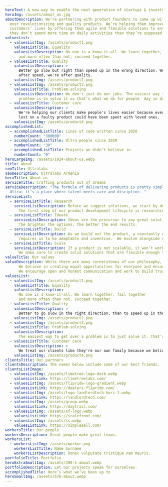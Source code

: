 ```yaml
---
heroText: A new way to enable the next generation of startups & investment opportunities
heroImg: /assets/about_us.jpg
aboutDescription: We’re partnering with product founders to come up with the
  most revolutionizing and quality products. We’re helping them improve
  customers’ lives by offering them agile and flexible solutions to ensure that
  they don’t spend more time on daily activities than they’re supposed to.
valuesList:
  - valuesListImg: /assets/product1.png
    valuesListTitle: Equality
    valuesListDescription: No one is a know-it-all. We learn together, fail together
      and more often than not, succeed together.
  - valuesListTitle: Quality
    valuesListDescription: >
      Better go slow but right than speed up in the wrong direction. We're not
      after speed, we're after quality.
    valuesListImg: /assets/product2.png
  - valuesListImg: /assets/product3.png
    valuesListTitle: Problem-solving
    valuesListDescription: We don't just do our jobs. The easiest way to escape the
      problem is to solve it so that’s what we do for people  day in day out.
  - valuesListTitle: Customer care
    valuesListDescription: >
      We're helping our clients make people's lives easier because every minute
      lost on a faulty product could have been spent with loved ones.
    valuesListImg: /assets/product4.png
accomplishedList:
  - accomplishedListTitle: Lines of code written since 2020
    numberCount: "300000"
  - accomplishedListTitle: Ultra people since 2020
    numberCount: "39"
  - accomplishedListTitle: Projects we didn’t believe in
    numberCount: "0"
heroLargeImg: /assets/1024-about-us.webp
title: about
seoTitle: Ultralabs
seoDescription: Ultralabs Armenia
heroTitle: About us
serviceTitle: Crafting products out of dreams
serviceDescription: "The formula of delivering products is pretty simple at
  Ultra: it’s a place where talent meets care and discipline. "
serviceList:
  - serviceListTitle: Research
    serviceListDescription: Before we suggest solutions, we start by defining the problem.
      The first step of our product development lifecycle is researching the issues.
  - serviceListTitle: Ideate
    serviceListDescription: Ideas are the precursor to any great solution.
      The brighter the options, the better the end results.
  - serviceListTitle: Build
    serviceListDescription: As we build out the product, a constantly evolving tech industry
      requires us to be adaptable and inventive.  We evolve alongside every product.
  - serviceListTitle: Scale
    serviceListDescription: If a product is not scalable, it won’t work.
      We make sure to create solid solutions that are flexible enough to scale.
valueTitle: Our values
valueDescription: While there are many cornerstones of our philosophy, transparency is our foundation.
      We believe in creating equal opportunities for everyone and ensuring every team member is heard and feels valued.
      We encourage open and honest communication and work to build trust between all team members.
valuesList:
  - valuesListImg: /assets/product1.png
    valuesListTitle: Equality
    valuesListDescription:
      No one is a know-it-all. We learn together, fail together
      and more often than not, succeed together.
  - valuesListTitle: Quality
    valuesListDescription: >
      Better to go slow in the right direction, than to speed up in the wrong one. We’re not after speed, we’re after quality.
    valuesListImg: /assets/product2.png
  - valuesListImg: /assets/product3.png
    valuesListTitle: Problem-solving
    valuesListDescription:
      The easiest way to get over a problem is to just solve it. That’s what we do for our people, day in and day out.
  - valuesListTitle: Customer care
    valuesListDescription: >
      We treat our clients like they're our own family because we believe in the power of positive relationships and trust.
    valuesListImg: /assets/product4.png
clientsTitle: Our partners
clientsDescription: The names below include some of our best friends.
clientsListImage:
  - valuesListImg: /assets/limetree-logo-dark.webp
    valuesListLink: https://limetreelabs.com/
  - valuesListImg: /assets/flipride-logo-gradient.webp
    valuesListLink: https://dealers.flipride.com/
  - valuesListImg: /assets/logo-landlordtech-horz-1.webp
    valuesListLink: https://landlordtech.com/
  - valuesListImg: /assets/group.webp
    valuesListLink: https://daytrail.com/
  - valuesListImg: /assets/sf-logo.webp
    valuesListLink: https://scalefront.com/
  - valuesListImg: /assets/ss.webp
    valuesListLink: https://simplesell.com/
workersTitle: Our people
workersDescription: Great people make great teams.
workersList:
  - workersListImg: /assets/worker.png
    workersListTitle: Name Surname
    workersListDescription: Donec vulputate tristique nam mauris.
portfolioTitle: Portfolio
heroExtraSmallImg: /assets/390-1-about.webp
portfolioDescription: Let our projects speak for ourselves.
accomplishedTitle: Here’s what we’ve been up to
heroSmallImg: /assets/576-about.webp
---
```

